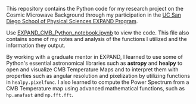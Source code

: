 This repository contains the Python code for my research project on the Cosmic Microwave Background through my participation in the [UC San Diego School of Physical Sciences EXPAND Program](https://center.ucsd.edu/mentor-village/expand). 

Use [EXPAND_CMB_Python_notebook.ipynb](EXPAND_CMB_Python_notebook.ipynb) to view the code. This file also contains some of my notes and analysis of the functions I utilized and the information they output. 

By working with a graduate mentor in EXPAND, I learned to use some of Python's essential astronomical libraries such as **astropy** and **healpy** to open and visualize CMB Temperature Maps and to interpret them with properties 
such as angular resolution and pixelization by utilizing functions in `healpy.pixelfunc`. I also learned to compute the Power Spectrum from a CMB Temperature map using 
advanced mathematical functions, such as `hp.anafast` and `np.fft.fft`.
